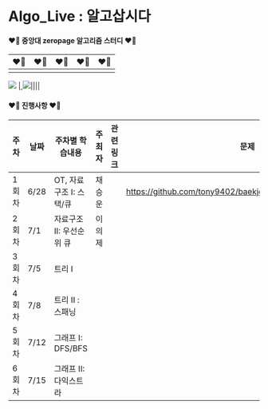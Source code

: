 # Algo_Live : 알고삽시다

#### ❤️‍🔥 중앙대 zeropage 알고리즘 스터디 ❤️‍🔥

|❤️‍🔥|❤️‍🔥|❤️‍🔥|❤️‍🔥|❤️‍🔥|
|-|-|-|-|-|
|<a href="https://solved.ac/euije">
<img src="https://mazassumnida.wtf/api/v2/generate_badge?boj=euije"></a>
|<a href="https://solved.ac/winluck">
<img src="https://mazassumnida.wtf/api/v2/generate_badge?boj=winluck"></a>||||

#### ❤️‍🔥 진행사항 ❤️‍🔥

| 주차 | 날짜 | 주차별 학습내용 | 주최자 | 관련 링크 | 문제 |
|-|-|-|-|-|-|
| 1회차 |6/28| OT, 자료구조 I: 스택/큐 | 채승운 || https://github.com/tony9402/baekjoon/tree/main/data_structure | |
| 2회차 |7/1| 자료구조 II: 우선순위 큐 | 이의제 | | ||
| 3회차 |7/5| 트리 I | | | |
| 4회차 |7/8| 트리 II : 스패닝 | | | |
| 5회차 |7/12| 그래프 I: DFS/BFS | | | | |
| 6회차 |7/15| 그래프 II: 다익스트라 | | | | |

